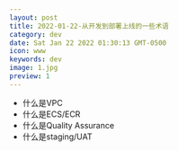 ```yaml
---
layout: post
title: 2022-01-22-从开发到部署上线的一些术语 
category: dev
date: Sat Jan 22 2022 01:30:13 GMT-0500
icon: www
keywords: dev
image: 1.jpg
preview: 1
---
```

* 什么是VPC
* 什么是ECS/ECR
* 什么是Quality Assurance
* 什么是staging/UAT


